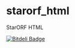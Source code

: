 # starorf_html

StarORF HTML


[![Bitdeli Badge](https://d2weczhvl823v0.cloudfront.net/iceraj/starorf_html/trend.png)](https://bitdeli.com/free "Bitdeli Badge")

